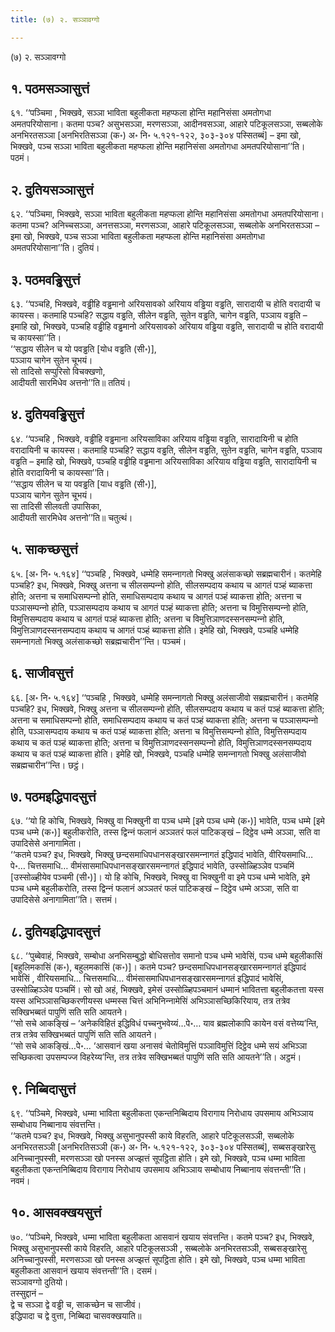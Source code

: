 ```yaml
---
title: (७) २. सञ्‍ञावग्गो

---
```

(७) २. सञ्‍ञावग्गो  


## १. पठमसञ्‍ञासुत्तं

६१. ‘‘पञ्‍चिमा , भिक्खवे, सञ्‍ञा भाविता बहुलीकता महप्फला होन्ति महानिसंसा अमतोगधा अमतपरियोसाना। कतमा पञ्‍च? असुभसञ्‍ञा, मरणसञ्‍ञा, आदीनवसञ्‍ञा, आहारे पटिकूलसञ्‍ञा, सब्बलोके अनभिरतसञ्‍ञा [अनभिरतिसञ्‍ञा (क॰) अ॰ नि॰ ५.१२१-१२२, ३०३-३०४ पस्सितब्बं] – इमा खो, भिक्खवे, पञ्‍च सञ्‍ञा भाविता बहुलीकता महप्फला होन्ति महानिसंसा अमतोगधा अमतपरियोसाना’’ति। पठमं।  


## २. दुतियसञ्‍ञासुत्तं

६२. ‘‘पञ्‍चिमा, भिक्खवे, सञ्‍ञा भाविता बहुलीकता महप्फला होन्ति महानिसंसा अमतोगधा अमतपरियोसाना। कतमा पञ्‍च? अनिच्‍चसञ्‍ञा, अनत्तसञ्‍ञा, मरणसञ्‍ञा, आहारे पटिकूलसञ्‍ञा, सब्बलोके अनभिरतसञ्‍ञा – इमा खो, भिक्खवे, पञ्‍च सञ्‍ञा भाविता बहुलीकता महप्फला होन्ति महानिसंसा अमतोगधा अमतपरियोसाना’’ति। दुतियं।  


## ३. पठमवड्ढिसुत्तं

६३. ‘‘पञ्‍चहि, भिक्खवे, वड्ढीहि वड्ढमानो अरियसावको अरियाय वड्ढिया वड्ढति, सारादायी च होति वरादायी च कायस्स। कतमाहि पञ्‍चहि? सद्धाय वड्ढति, सीलेन वड्ढति, सुतेन वड्ढति, चागेन वड्ढति, पञ्‍ञाय वड्ढति – इमाहि खो, भिक्खवे, पञ्‍चहि वड्ढीहि वड्ढमानो अरियसावको अरियाय वड्ढिया वड्ढति, सारादायी च होति वरादायी च कायस्सा’’ति।  
‘‘सद्धाय सीलेन च यो पवड्ढति [योध वड्ढति (सी॰)],  
पञ्‍ञाय चागेन सुतेन चूभयं।  
सो तादिसो सप्पुरिसो विचक्खणो,  
आदीयती सारमिधेव अत्तनो’’ति॥ ततियं।  


## ४. दुतियवड्ढिसुत्तं

६४. ‘‘पञ्‍चहि , भिक्खवे, वड्ढीहि वड्ढमाना अरियसाविका अरियाय वड्ढिया वड्ढति, सारादायिनी च होति वरादायिनी च कायस्स। कतमाहि पञ्‍चहि? सद्धाय वड्ढति, सीलेन वड्ढति, सुतेन वड्ढति, चागेन वड्ढति, पञ्‍ञाय वड्ढति – इमाहि खो, भिक्खवे, पञ्‍चहि वड्ढीहि वड्ढमाना अरियसाविका अरियाय वड्ढिया वड्ढति, सारादायिनी च होति वरादायिनी च कायस्सा’’ति।  
‘‘सद्धाय सीलेन च या पवड्ढति [याध वड्ढति (सी॰)],  
पञ्‍ञाय चागेन सुतेन चूभयं।  
सा तादिसी सीलवती उपासिका,  
आदीयती सारमिधेव अत्तनो’’ति॥ चतुत्थं।  


## ५. साकच्छसुत्तं

६५. [अ॰ नि॰ ५.१६४] ‘‘पञ्‍चहि , भिक्खवे, धम्मेहि समन्‍नागतो भिक्खु अलंसाकच्छो सब्रह्मचारीनं। कतमेहि पञ्‍चहि? इध, भिक्खवे, भिक्खु अत्तना च सीलसम्पन्‍नो होति, सीलसम्पदाय कथाय च आगतं पञ्हं ब्याकत्ता होति; अत्तना च समाधिसम्पन्‍नो होति, समाधिसम्पदाय कथाय च आगतं पञ्हं ब्याकत्ता होति; अत्तना च पञ्‍ञासम्पन्‍नो होति, पञ्‍ञासम्पदाय कथाय च आगतं पञ्हं ब्याकत्ता होति; अत्तना च विमुत्तिसम्पन्‍नो होति, विमुत्तिसम्पदाय कथाय च आगतं पञ्हं ब्याकत्ता होति; अत्तना च विमुत्तिञाणदस्सनसम्पन्‍नो होति, विमुत्तिञाणदस्सनसम्पदाय कथाय च आगतं पञ्हं ब्याकत्ता होति। इमेहि खो, भिक्खवे, पञ्‍चहि धम्मेहि समन्‍नागतो भिक्खु अलंसाकच्छो सब्रह्मचारीन’’न्ति। पञ्‍चमं।  


## ६. साजीवसुत्तं

६६. [अ॰ नि॰ ५.१६४] ‘‘पञ्‍चहि , भिक्खवे, धम्मेहि समन्‍नागतो भिक्खु अलंसाजीवो सब्रह्मचारीनं। कतमेहि पञ्‍चहि? इध, भिक्खवे, भिक्खु अत्तना च सीलसम्पन्‍नो होति, सीलसम्पदाय कथाय च कतं पञ्हं ब्याकत्ता होति; अत्तना च समाधिसम्पन्‍नो होति, समाधिसम्पदाय कथाय च कतं पञ्हं ब्याकत्ता होति; अत्तना च पञ्‍ञासम्पन्‍नो होति, पञ्‍ञासम्पदाय कथाय च कतं पञ्हं ब्याकत्ता होति; अत्तना च विमुत्तिसम्पन्‍नो होति, विमुत्तिसम्पदाय कथाय च कतं पञ्हं ब्याकत्ता होति; अत्तना च विमुत्तिञाणदस्सनसम्पन्‍नो होति, विमुत्तिञाणदस्सनसम्पदाय कथाय च कतं पञ्हं ब्याकत्ता होति। इमेहि खो, भिक्खवे, पञ्‍चहि धम्मेहि समन्‍नागतो भिक्खु अलंसाजीवो सब्रह्मचारीन’’न्ति। छट्ठं।  


## ७. पठमइद्धिपादसुत्तं

६७. ‘‘यो हि कोचि, भिक्खवे, भिक्खु वा भिक्खुनी वा पञ्‍च धम्मे [इमे पञ्‍च धम्मे (क॰)] भावेति, पञ्‍च धम्मे [इमे पञ्‍च धम्मे (क॰)] बहुलीकरोति, तस्स द्विन्‍नं फलानं अञ्‍ञतरं फलं पाटिकङ्खं – दिट्ठेव धम्मे अञ्‍ञा, सति वा उपादिसेसे अनागामिता।  
‘‘कतमे पञ्‍च? इध, भिक्खवे, भिक्खु छन्दसमाधिपधानसङ्खारसमन्‍नागतं इद्धिपादं भावेति, वीरियसमाधि…पे॰… चित्तसमाधि… वीमंसासमाधिपधानसङ्खारसमन्‍नागतं इद्धिपादं भावेति, उस्सोळ्हिञ्‍ञेव पञ्‍चमिं [उस्सोळ्हीयेव पञ्‍चमी (सी॰)]। यो हि कोचि, भिक्खवे, भिक्खु वा भिक्खुनी वा इमे पञ्‍च धम्मे भावेति, इमे पञ्‍च धम्मे बहुलीकरोति, तस्स द्विन्‍नं फलानं अञ्‍ञतरं फलं पाटिकङ्खं – दिट्ठेव धम्मे अञ्‍ञा, सति वा उपादिसेसे अनागामिता’’ति। सत्तमं।  


## ८. दुतियइद्धिपादसुत्तं

६८. ‘‘पुब्बेवाहं, भिक्खवे, सम्बोधा अनभिसम्बुद्धो बोधिसत्तोव समानो पञ्‍च धम्मे भावेसिं, पञ्‍च धम्मे बहुलीकासिं [बहुलिमकासिं (क॰), बहुलमकासिं (क॰)]। कतमे पञ्‍च? छन्दसमाधिपधानसङ्खारसमन्‍नागतं इद्धिपादं भावेसिं , वीरियसमाधि… चित्तसमाधि… वीमंसासमाधिपधानसङ्खारसमन्‍नागतं इद्धिपादं भावेसिं, उस्सोळ्हिञ्‍ञेव पञ्‍चमिं। सो खो अहं, भिक्खवे, इमेसं उस्सोळ्हिपञ्‍चमानं धम्मानं भावितत्ता बहुलीकतत्ता यस्स यस्स अभिञ्‍ञासच्छिकरणीयस्स धम्मस्स चित्तं अभिनिन्‍नामेसिं अभिञ्‍ञासच्छिकिरियाय, तत्र तत्रेव सक्खिभब्बतं पापुणिं सति सति आयतने।  
‘‘सो सचे आकङ्खिं – ‘अनेकविहितं इद्धिविधं पच्‍चनुभवेय्यं…पे॰… याव ब्रह्मलोकापि कायेन वसं वत्तेय्य’न्ति, तत्र तत्रेव सक्खिभब्बतं पापुणिं सति सति आयतने।  
‘‘सो सचे आकङ्खिं…पे॰… ‘आसवानं खया अनासवं चेतोविमुत्तिं पञ्‍ञाविमुत्तिं दिट्ठेव धम्मे सयं अभिञ्‍ञा सच्छिकत्वा उपसम्पज्‍ज विहरेय्य’न्ति, तत्र तत्रेव सक्खिभब्बतं पापुणिं सति सति आयतने’’ति। अट्ठमं।  


## ९. निब्बिदासुत्तं

६९. ‘‘पञ्‍चिमे, भिक्खवे, धम्मा भाविता बहुलीकता एकन्तनिब्बिदाय विरागाय निरोधाय उपसमाय अभिञ्‍ञाय सम्बोधाय निब्बानाय संवत्तन्ति।  
‘‘कतमे पञ्‍च? इध, भिक्खवे, भिक्खु असुभानुपस्सी काये विहरति, आहारे पटिकूलसञ्‍ञी, सब्बलोके अनभिरतसञ्‍ञी [अनभिरतिसञ्‍ञी (क॰) अ॰ नि॰ ५.१२१-१२२, ३०३-३०४ पस्सितब्बं], सब्बसङ्खारेसु अनिच्‍चानुपस्सी, मरणसञ्‍ञा खो पनस्स अज्झत्तं सूपट्ठिता होति। इमे खो, भिक्खवे, पञ्‍च धम्मा भाविता बहुलीकता एकन्तनिब्बिदाय विरागाय निरोधाय उपसमाय अभिञ्‍ञाय सम्बोधाय निब्बानाय संवत्तन्ती’’ति। नवमं।  


## १०. आसवक्खयसुत्तं

७०. ‘‘पञ्‍चिमे, भिक्खवे, धम्मा भाविता बहुलीकता आसवानं खयाय संवत्तन्ति। कतमे पञ्‍च? इध, भिक्खवे, भिक्खु असुभानुपस्सी काये विहरति, आहारे पटिकूलसञ्‍ञी , सब्बलोके अनभिरतसञ्‍ञी, सब्बसङ्खारेसु अनिच्‍चानुपस्सी, मरणसञ्‍ञा खो पनस्स अज्झत्तं सूपट्ठिता होति। इमे खो, भिक्खवे, पञ्‍च धम्मा भाविता बहुलीकता आसवानं खयाय संवत्तन्ती’’ति। दसमं।  
सञ्‍ञावग्गो दुतियो।  
तस्सुद्दानं –  
द्वे च सञ्‍ञा द्वे वड्ढी च, साकच्छेन च साजीवं।  
इद्धिपादा च द्वे वुत्ता, निब्बिदा चासवक्खयाति॥  
